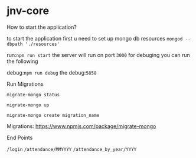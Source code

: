 # jnv-core


How to start the application?

to start the application first u need to set up mongo db resources
`mongod --dbpath './resources'`
 
 run:`npm run start`
 the server will run on port `3000`
 for debuging you can run the following 
 
 debug:`npm run debug`
 the debug:`5858`
 
 Run Migrations
 
 `migrate-mongo status`
  
 `migrate-mongo up`
 
 `migrate-mongo create migration_name`
 
 Migrations: https://www.npmjs.com/package/migrate-mongo
 
 End Points
 
 `/login`
 `/attendance/MMYYYY`
 `/attendance_by_year/YYYY`
 
 
 
 



